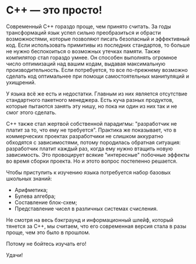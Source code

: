 # C++ — это просто!

Современный C++ гораздо проще, чем принято считать. За годы трансформаций язык успел сильно преобразиться и обрасти возможностями, которые позволяют писать безопасный и эффективный код. Если использовать примитивы из последних стандартов, то больше не нужно беспокоиться о возможных утечках памяти. Также компилятор стал гораздо умнее. Он способен выполнять огромное число оптимизаций над вашим кодам, выдавая максимальную производительность. Если потребуется, то все по-прежнему возможно сделать код оптимальнее при помощи самостоятельных манипуляций и ухищрений.

У языка всё же есть и недостатки. Главным из них является отсутствие стандартного пакетного менеджера. Есть куча разных продуктов, которые пытаются занять эту нишу, но пока ни один из них так и не смог этого сделать. 

С++ также стал жертвой собственной парадигмы: "разработчик не платит за то, что ему не требуется". Практика же показывает, что в коммерческих проектах разработчики не слишком аккуратно обходятся с зависимостями, потому породилась обратная ситуация: разработчик платит каждый раз, когда ему нужно втащить новую зависимость. Это провоцирует всякие "интересные" побочные эффекты во время сборки проекта. Но и этото вопрос постепенно решается. 

Чтобы приступить к изучению языка потребуется набор базовых школьных знаний:
- Арифметика;
- Булева алгебра;
- Составление блок-схем;
- Представление чисел в различных системах счисления.

Не смотря на весь бэкграунд и информационный шлейф, который тянется за C++, мы считаем, что его современная версия стала в разы проще, чем это было в прошлом. 

Потому не бойтесь изучать его!

Удачи!